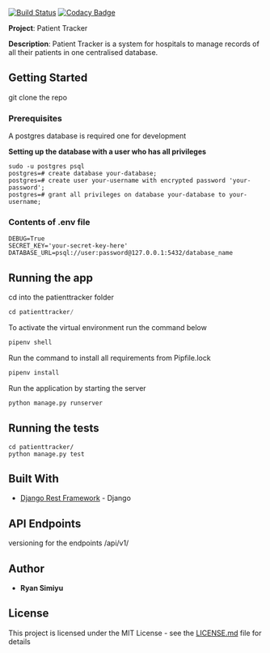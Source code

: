 [![Build Status](https://travis-ci.org/Raywire/patientTracker.svg?branch=develop)](https://travis-ci.org/Raywire/patientTracker)
[![Codacy Badge](https://api.codacy.com/project/badge/Grade/57a5176fa85f42a7be59cf53dc0d1a4c)](https://www.codacy.com/app/Raywire/patientTracker?utm_source=github.com&amp;utm_medium=referral&amp;utm_content=Raywire/patientTracker&amp;utm_campaign=Badge_Grade)

**Project**: Patient Tracker

**Description**: Patient Tracker is a system for hospitals to manage records of all their patients in one centralised database.

## Getting Started

git clone the repo

### Prerequisites

A postgres database is required one for development

**Setting up the database with a user who has all privileges**
```
sudo -u postgres psql
postgres=# create database your-database;
postgres=# create user your-username with encrypted password 'your-password';
postgres=# grant all privileges on database your-database to your-username;
```
### Contents of .env file

```
DEBUG=True
SECRET_KEY='your-secret-key-here'
DATABASE_URL=psql://user:password@127.0.0.1:5432/database_name
```
## Running the app
cd into the patienttracker folder
```python
cd patienttracker/
```
To activate the virtual environment run the command below

```python
pipenv shell
```
Run the command to install all requirements from Pipfile.lock

```python
pipenv install
```
Run the application by starting the server
```python
python manage.py runserver
```

## Running the tests

```
cd patienttracker/
python manage.py test
```

## Built With

*   [Django Rest Framework](https://www.django-rest-framework.org/) - Django

## API Endpoints

versioning for the endpoints
/api/v1/

## Author

*   **Ryan Simiyu** 

## License

This project is licensed under the MIT License - see the [LICENSE.md](LICENSE) file for details